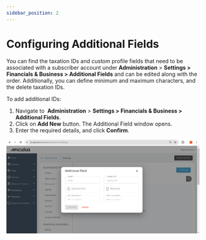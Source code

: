 ```yaml
---
sidebar_position: 2
---
```

# Configuring Additional Fields

You can find the taxation IDs and custom profile fields that need to be associated with a subscriber account under **Administration** > **Settings > Financials & Business > Additional Fields** and can be edited along with the order. Additionally, you can define minimum and maximum characters, and the delete taxation IDs.

To add additional IDs:
1. Navigate to  **Administration** > **Settings > Financials & Business > Additional Fields**.
2. Click on **Add New** button. The Additional Field window opens. 
3. Enter the required details, and click **Confirm**.

![Configuring Additional Fields](img/ConfiguringAdditionalFields.png)
